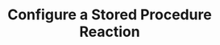 ---
type: "docs"
title: "Configure a Stored Procedure Reaction"
linkTitle: "Configure a Stored Procedure Reaction"
weight: 90
description: >
    Learn how to configure a Stored Procedure Reaction
---